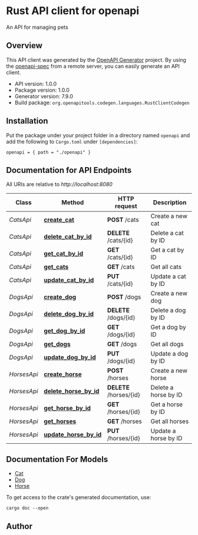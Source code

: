 # Rust API client for openapi

An API for managing pets


## Overview

This API client was generated by the [OpenAPI Generator](https://openapi-generator.tech) project.  By using the [openapi-spec](https://openapis.org) from a remote server, you can easily generate an API client.

- API version: 1.0.0
- Package version: 1.0.0
- Generator version: 7.9.0
- Build package: `org.openapitools.codegen.languages.RustClientCodegen`

## Installation

Put the package under your project folder in a directory named `openapi` and add the following to `Cargo.toml` under `[dependencies]`:

```
openapi = { path = "./openapi" }
```

## Documentation for API Endpoints

All URIs are relative to *http://localhost:8080*

Class | Method | HTTP request | Description
------------ | ------------- | ------------- | -------------
*CatsApi* | [**create_cat**](docs/CatsApi.md#create_cat) | **POST** /cats | Create a new cat
*CatsApi* | [**delete_cat_by_id**](docs/CatsApi.md#delete_cat_by_id) | **DELETE** /cats/{id} | Delete a cat by ID
*CatsApi* | [**get_cat_by_id**](docs/CatsApi.md#get_cat_by_id) | **GET** /cats/{id} | Get a cat by ID
*CatsApi* | [**get_cats**](docs/CatsApi.md#get_cats) | **GET** /cats | Get all cats
*CatsApi* | [**update_cat_by_id**](docs/CatsApi.md#update_cat_by_id) | **PUT** /cats/{id} | Update a cat by ID
*DogsApi* | [**create_dog**](docs/DogsApi.md#create_dog) | **POST** /dogs | Create a new dog
*DogsApi* | [**delete_dog_by_id**](docs/DogsApi.md#delete_dog_by_id) | **DELETE** /dogs/{id} | Delete a dog by ID
*DogsApi* | [**get_dog_by_id**](docs/DogsApi.md#get_dog_by_id) | **GET** /dogs/{id} | Get a dog by ID
*DogsApi* | [**get_dogs**](docs/DogsApi.md#get_dogs) | **GET** /dogs | Get all dogs
*DogsApi* | [**update_dog_by_id**](docs/DogsApi.md#update_dog_by_id) | **PUT** /dogs/{id} | Update a dog by ID
*HorsesApi* | [**create_horse**](docs/HorsesApi.md#create_horse) | **POST** /horses | Create a new horse
*HorsesApi* | [**delete_horse_by_id**](docs/HorsesApi.md#delete_horse_by_id) | **DELETE** /horses/{id} | Delete a horse by ID
*HorsesApi* | [**get_horse_by_id**](docs/HorsesApi.md#get_horse_by_id) | **GET** /horses/{id} | Get a horse by ID
*HorsesApi* | [**get_horses**](docs/HorsesApi.md#get_horses) | **GET** /horses | Get all horses
*HorsesApi* | [**update_horse_by_id**](docs/HorsesApi.md#update_horse_by_id) | **PUT** /horses/{id} | Update a horse by ID


## Documentation For Models

 - [Cat](docs/Cat.md)
 - [Dog](docs/Dog.md)
 - [Horse](docs/Horse.md)


To get access to the crate's generated documentation, use:

```
cargo doc --open
```

## Author



